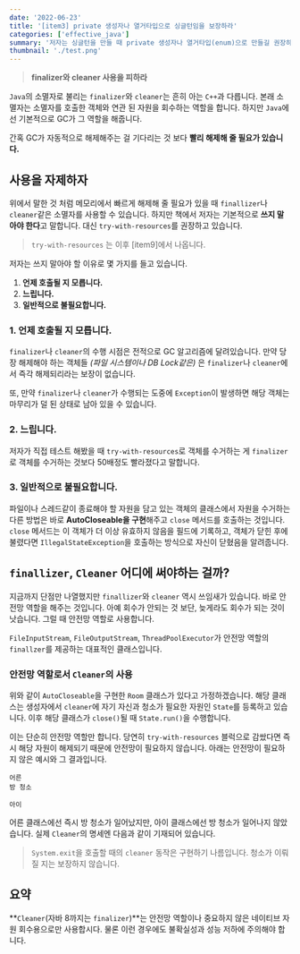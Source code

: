 ```yaml
---
date: '2022-06-23'
title: '[item3] private 생성자나 열거타입으로 싱글턴임을 보장하라'
categories: ['effective_java']
summary: '저자는 싱글턴을 만들 때 private 생성자나 열거타입(enum)으로 만들길 권장하고 있습니다. 그 이유에 대해 알아보겠습니다.'
thumbnail: './test.png'
---
```


> **finalizer와 cleaner 사용을 피하라**

`Java`의 소멸자로 불리는 `finalizer`와 `cleaner`는 흔히 아는 `C++`과 다릅니다. 본래 소멸자는 소멸자를 호출한 객체와 연관 된 자원을 회수하는 역할을 합니다. 하지만 `Java`에선 기본적으로 GC가 그 역할을 해줍니다.

간혹 GC가 자동적으로 해제해주는 걸 기다리는 것 보다 **빨리 해제해 줄 필요가 있습니다.**

## 사용을 자제하자

위에서 말한 것 처럼 메모리에서 빠르게 해제해 줄 필요가 있을 때 `finallizer`나 `cleaner`같은 소멸자를 사용할 수 있습니다. 하지만 책에서 저자는 기본적으로 **쓰지 말아야 한다**고 말합니다. 대신 `try-with-resources`를 권장하고 있습니다.

> `try-with-resources` 는 이후 [item9]에서 나옵니다.

저자는 쓰지 말아야 할 이유로 몇 가지를 들고 있습니다.

1. **언제 호출될 지 모릅니다.**
2. **느립니다.**
3. **일반적으로 불필요합니다.**

### 1. 언제 호출될 지 모릅니다.

`finalizer`나 `cleaner`의 수행 시점은 전적으로 GC 알고리즘에 달려있습니다. 만약 당장 해제해야 하는 객체들 _(파일 시스템이나 DB Lock같은)_ 은 `finalizer`나 `cleaner`에서 즉각 해제되리라는 보장이 없습니다.

또, 만약 `finalizer`나 `cleaner`가 수행되는 도중에 `Exception`이 발생하면 해당 객체는 마무리가 덜 된 상태로 남아 있을 수 있습니다.

### 2. 느립니다.

저자가 직접 테스트 해봤을 때 `try-with-resources`로 객체를 수거하는 게 `finalizer`로 객체를 수거하는 것보다 50배정도 빨라졌다고 말합니다.

### 3. 일반적으로 불필요합니다.

파일이나 스레드같이 종료해야 할 자원을 담고 있는 객체의 클래스에서 자원을 수거하는 다른 방법은 바로 **AutoCloseable을 구현**해주고 `close` 메서드를 호출하는 것입니다. `close` 메서드는 이 객체가 더 이상 유효하지 않음을 필드에 기록하고, 객체가 닫힌 후에 불렸다면 `IllegalStateException`을 호출하는 방식으로 자신이 닫혔음을 알려줍니다.

## `finallizer`, `Cleaner` 어디에 써야하는 걸까?

지금까지 단점만 나열했지만 `finallizer`와 `cleaner` 역시 쓰임새가 있습니다. 바로 안전망 역할을 해주는 것입니다. 아예 회수가 안되는 것 보단, 늦게라도 회수가 되는 것이 낫습니다. 그럴 때 안전망 역할로 사용합니다.

`FileInputStream`, `FileOutputStream`, `ThreadPoolExecutor`가 안전망 역할의 `finallzer`를 제공하는 대표적인 클래스입니다.

### 안전망 역할로서 `Cleaner`의 사용

<script src="https://gist.github.com/gusah009/ac0149528b2ca3c2d11685109514f417.js"></script>

위와 같이 `AutoCloseable`을 구현한 `Room` 클래스가 있다고 가정하겠습니다. 해당 클래스는 생성자에서 `cleaner`에 자기 자신과 청소가 필요한 자원인 `State`를 등록하고 있습니다. 이후 해당 클래스가 `close()`될 때 `State.run()`을 수행합니다.

이는 단순히 안전망 역할만 합니다. 당연히 `try-with-resources` 블럭으로 감쌌다면 즉시 해당 자원이 해제되기 때문에 안전망이 필요하지 않습니다. 아래는 안전망이 필요하지 않은 예시와 그 결과입니다.

<script src="https://gist.github.com/gusah009/997b4abb237a3574d695b82f577def83.js"></script>

```
어른
방 청소
```

<script src="https://gist.github.com/gusah009/dab4e7d54b368af4417cc488f15eea6b.js"></script>

```
아이
```

어른 클래스에선 즉시 방 청소가 일어났지만, 아이 클래스에선 방 청소가 일어나지 않았습니다. 실제 `Cleaner`의 명세엔 다음과 같이 기재되어 있습니다.

> `System.exit`을 호출할 때의 `cleaner` 동작은 구현하기 나름입니다. 청소가 이뤄질 지는 보장하지 않습니다.

## 요약

**`Cleaner`(자바 8까지는 `finalizer`)**는 안전망 역할이나 중요하지 않은 네이티브 자원 회수용으로만 사용합시다. 물론 이런 경우에도 불확실성과 성능 저하에 주의해야 합니다.
